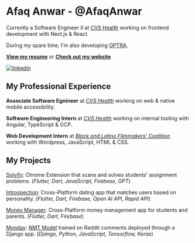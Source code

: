 # Afaq Anwar - @AfaqAnwar

Currently a Software Engineer II at [CVS Health](https://www.cvshealth.com/) working on frontend development with Next.js & React.

During my spare time, I'm also developing [OPTRA](https://www.optra.app/).

[**View my resume**](https://drive.google.com/file/d/1XjagKhs8o_yGh9sVR029wCgbUUq1EG-4/view?usp=sharing) or [**Check out my website**](https://www.afaqanwar.com)

[![linkedin](https://img.shields.io/badge/-@AfaqAnwar-161616?style=flat-square&labelColor=161616&logo=LinkedIn&logoColor=white&color=161616)](https://www.linkedin.com/in/AfaqAnwar/)  
## My Professional Experience

**Associate Software Egnineer** at [_CVS Health_](https://www.cvshealth.com/) working on web & native mobile accessibility.

**Software Engineering Intern** at [_CVS Health_](https://www.cvshealth.com/) working on internal tooling with Angular, TypeScript & GCP.

**Web Development Intern** at [_Black and Latino Filmmakers' Coalition_](https://blackandlatinofilm.com/) working with Wordpress, JavaScript, HTML & CSS.

## My Projects

[Solvify](https://github.com/AfaqAnwar/solvify): Chrome Extension that scans and solves students' assignment problems. (_Flutter, Dart, JavaScript, Firebase, GPT_)

[Introspection](https://github.com/AfaqAnwar/introspection): Cross-Platform dating app that matches users based on personality. (_Flutter, Dart, Firebase, Open AI API, Rapid API_)

[Money Manager](https://github.com/AfaqAnwar/money-manager): Cross-Platform money management app for students and parents. (_Flutter, Dart, Firebase_)

[Monday](https://github.com/AfaqAnwar/Monday): [NMT Model](https://github.com/AfaqAnwar/Rennon) trained on Reddit comments deployed through a Django app. (_Django, Python, JavaScript, Tensorflow, Keras_)

